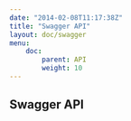 ```yaml
---
date: "2014-02-08T11:17:38Z"
title: "Swagger API"
layout: doc/swagger
menu:
    doc:
        parent: API
        weight: 10
---
```


Swagger API
----------------

<div id="swagger-ui"></div>
